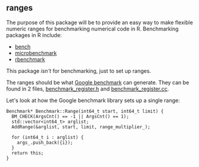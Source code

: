 ## ranges

The purpose of this package will be to provide an easy way to make flexible
numeric ranges for benchmarking numerical code in R. Benchmarking packages in
R include:

  * [bench](https://github.com/r-lib/bench)
  * [microbenchmark](https://github.com/joshuaulrich/microbenchmark/)
  * [rbenchmark](https://cran.r-project.org/package=rbenchmark)
  
This package _isn't_ for benchmarking, just to set up ranges.
  
The ranges should be what [Google benchmark](https://github.com/google/benchmark/blob/main/docs/user_guide.md#passing-arguments)
can generate. They can be found in 2 files, [benchmark_register.h](https://github.com/slwu89/benchmark/blob/main/src/benchmark_register.h)
and [benchmark_register.cc](https://github.com/slwu89/benchmark/blob/main/src/benchmark_register.cc).

Let's look at how the Google benchmark library sets up a single range:

```
Benchmark* Benchmark::Range(int64_t start, int64_t limit) {
  BM_CHECK(ArgsCnt() == -1 || ArgsCnt() == 1);
  std::vector<int64_t> arglist;
  AddRange(&arglist, start, limit, range_multiplier_);

  for (int64_t i : arglist) {
    args_.push_back({i});
  }
  return this;
}

```